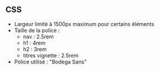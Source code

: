 
## CSS
- Largeur limité à 1500px maximum pour certains éléments
- Taille de la police :
    - nav : 2.5rem
    - h1 : 4rem
    - h2 : 3rem
    - titres vignette : 2.5rem
- Police utilisé : "Bodega Sans"



